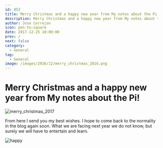 ```yaml
---
id: 853
title: Merry Christmas and a happy new year from My notes about the Pi!
description: Merry Christmas and a happy new year from My notes about the Pi!
author: Jose Cerrejon
icon: pen-to-square
date: 2017-12-25 10:00:00
prev: /
next: false
category:
  - General
tag:
  - General
image: /images/2016/12/merry_christmas_2016.png
---
```


# Merry Christmas and a happy new year from My notes about the Pi!

![merry_christmas_2017](/images/2016/12/merry_christmas_2016.png)

From here I send you my best wishes. I hope to come back to the normality in the blog again soon. What we are facing next year we do not know, but surely we will have to entertain and learn.

![happy](/css/sm/happy.png)
